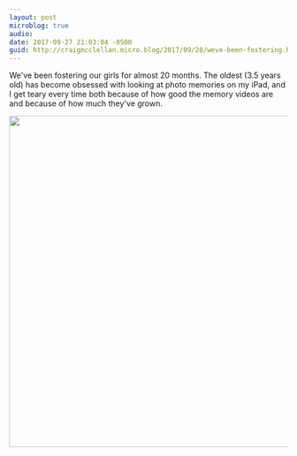 ```yaml
---
layout: post
microblog: true
audio: 
date: 2017-09-27 21:03:04 -0500
guid: http://craigmcclellan.micro.blog/2017/09/28/weve-been-fostering.html
---
```

We've been fostering our girls for almost 20 months. The oldest (3.5 years old) has become obsessed with looking at photo memories on my iPad, and I get teary every time both because of how good the memory videos are and because of how much they've grown. 

<img src="http://craigmcclellan.com/uploads/2017/e93f781b38.jpg" width="599" height="600" />
